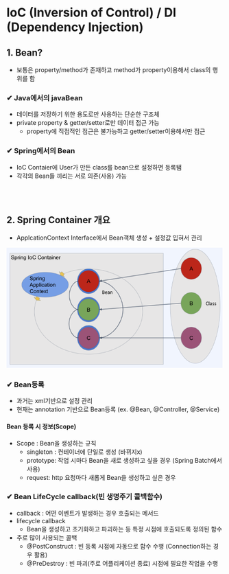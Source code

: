 # IoC (Inversion of Control) / DI (Dependency Injection)

## 1. Bean?
- 보통은 property/method가 존재하고 method가 property이용해서 class의 행위를 함
### ✔ Java에서의 javaBean
- 데이터를 저장하기 위한 용도로만 사용하는 단순한 구조체
- private property & getter/setter로만 데이터 접근 가능
    - property에 직접적인 접근은 불가능하고 getter/setter이용해서만 접근

### ✔ Spring에서의 Bean
- IoC Contaier에 User가 만든 class를 bean으로 설정하면 등록됌
- 각각의 Bean들 끼리는 서로 의존(사용) 가능


<br>
</br>

## 2. Spring Container 개요
- ApplcationContext Interface에서 Bean객체 생성 + 설정값 입혀서 관리

![AOP_Structure](/Image/IOC_Structure.png)



### ✔ Bean등록
- 과거는 xml기반으로 설정 관리
- 현재는 annotation 기반으로 Bean등록 (ex. @Bean, @Controller, @Service)

#### Bean 등록 시 정보(Scope)
- Scope : Bean을 생성하는 규칙
    - singleton : 컨테이너에 단일로 생성 (바뀌지x)
    - prototype: 작업 시마다 Bean을 새로 생성하고 싶을 경우 (Spring Batch에서 사용)
    - request: http 요청마다 새롭게 Bean을 생성하고 싶은 경우


### ✔ Bean LifeCycle callback(빈 생명주기 콜백함수)
- callback : 어떤 이벤트가 발생하는 경우 호출되는 메서드
- lifecycle callback
    - Bean을 생성하고 초기화하고 파괴하는 등 특정 시점에 호출되도록 정의된 함수
- 주로 많이 사용되는 콜백
    - @PostConstruct : 빈 등록 시점에 자동으로 함수 수행 (Connection하는 경우 활용)
    - @PreDestroy : 빈 파괴(주로 어플리케이션 종료) 시점에 필요한 작업을 수행